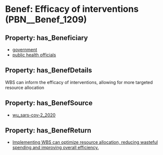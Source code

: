 # Benef: __Efficacy of interventions__ (PBN__Benef_1209)

## Property: has_Beneficiary

* [government](../Stakeholder/PBN__Stakeholder_73)
* [public health officials](../Stakeholder/PBN__Stakeholder_310)

## Property: has_BenefDetails

WBS can inform the efficacy of interventions, allowing for more targeted resource allocation

## Property: has_BenefSource

* [wu_sars-cov-2_2020](../Article/PBN__Article_251)

## Property: has_BenefReturn

* [Implementing WBS can optimize resource allocation, reducing wasteful spending and improving overall efficiency.](../BenefReturn/PBN__BenefReturn_1352)

